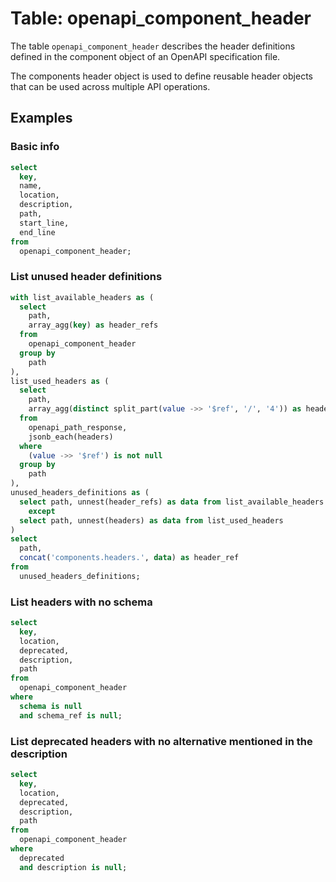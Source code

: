# Table: openapi_component_header

The table `openapi_component_header` describes the header definitions defined in the component object of an OpenAPI specification file.

The components header object is used to define reusable header objects that can be used across multiple API operations.

## Examples

### Basic info

```sql
select
  key,
  name,
  location,
  description,
  path,
  start_line,
  end_line
from
  openapi_component_header;
```

### List unused header definitions

```sql
with list_available_headers as (
  select
    path,
    array_agg(key) as header_refs
  from
    openapi_component_header
  group by
    path
),
list_used_headers as (
  select
    path,
    array_agg(distinct split_part(value ->> '$ref', '/', '4')) as headers
  from
    openapi_path_response,
    jsonb_each(headers)
  where
    (value ->> '$ref') is not null
  group by
    path
),
unused_headers_definitions as (
  select path, unnest(header_refs) as data from list_available_headers
    except
  select path, unnest(headers) as data from list_used_headers
)
select
  path,
  concat('components.headers.', data) as header_ref
from
  unused_headers_definitions;
```

### List headers with no schema

```sql
select
  key,
  location,
  deprecated,
  description,
  path
from
  openapi_component_header
where
  schema is null
  and schema_ref is null;
```

### List deprecated headers with no alternative mentioned in the description

```sql
select
  key,
  location,
  deprecated,
  description,
  path
from
  openapi_component_header
where
  deprecated
  and description is null;
```
